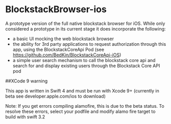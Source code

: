 # BlockstackBrowser-ios

A prototype version of the full native blockstack browser for iOS. While only considered a prototype in its current stage it does incorporate the following:

- a basic UI mocking the web blockstack browser
- the ability for 3rd party applications to request authorization through this app, using the BlockstackCoreApi Pod (see https://github.com/BedKin/BlockstackCoreApi-iOS)
- a simple user search mechanism to call the blockstack core api and search for and display existing users through the Blockstack Core API pod

##XCode 9 warning

This app is written in Swift 4 and must be run with Xcode 9+ (currently in beta see developer.apple.com/ios to download)

 Note: If you get errors compiling alamofire, this is due to the beta status. To resolve these errors, select your podfile and modify alamo fire target to build with swift 3.2
